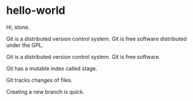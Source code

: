 # hello-world

Hi, stone.

Git is a distributed version control system.
Git is free software distributed under the GPL.

Git is a distributed version control system.
Git is free software.

Git has a mutable index called stage.

Git tracks changes of files.

Creating a new branch is quick.
